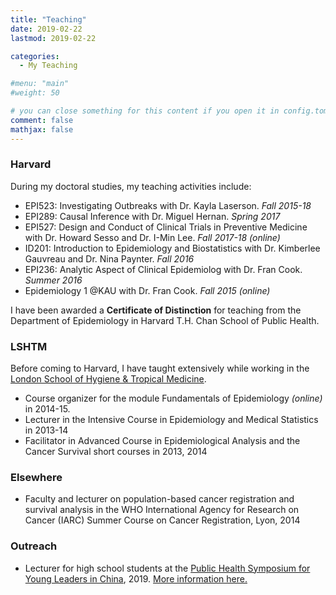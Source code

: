 ```yaml
---
title: "Teaching"
date: 2019-02-22
lastmod: 2019-02-22

categories:
  - My Teaching

#menu: "main"
#weight: 50

# you can close something for this content if you open it in config.toml.
comment: false
mathjax: false
---
```


### Harvard
During my doctoral studies, my teaching activities include:

- EPI523: Investigating Outbreaks with Dr. Kayla Laserson. *Fall 2015-18*
- EPI289: Causal Inference with Dr. Miguel Hernan. *Spring 2017*
- EPI527: Design and Conduct of Clinical Trials in Preventive Medicine with Dr. Howard Sesso and Dr. I-Min Lee. *Fall 2017-18 (online)*
- ID201: Introduction to Epidemiology and Biostatistics with Dr. Kimberlee Gauvreau and Dr. Nina Paynter. *Fall 2016*
- EPI236: Analytic Aspect of Clinical Epidemiolog with Dr. Fran Cook. *Summer 2016*
- Epidemiology 1 @KAU with Dr. Fran Cook. *Fall 2015 (online)*

I have been awarded a **Certificate of Distinction** for teaching from the Department of Epidemiology in Harvard T.H. Chan School of Public Health. 

### LSHTM

Before coming to Harvard, I have taught extensively while working in the [London School of Hygiene & Tropical Medicine](https://www.lshtm.ac.uk/).

- Course organizer for the module Fundamentals of Epidemiology *(online)* in 2014-15. 
- Lecturer in the Intensive Course in Epidemiology and Medical Statistics in 2013-14
- Facilitator in Advanced Course in Epidemiological Analysis and the Cancer Survival short courses in 2013, 2014

### Elsewhere

- Faculty and lecturer on population-based cancer registration and survival analysis in the WHO International Agency for Research on Cancer (IARC) Summer Course on Cancer Registration, Lyon, 2014

### Outreach

- Lecturer for high school students at the [Public Health Symposium for Young Leaders in China](https://www.hsph.harvard.edu/public-health-symposium-for-young-leaders-in-china/), 2019. [More information here.](/2019/02/17/doomsday-survival-code/)




